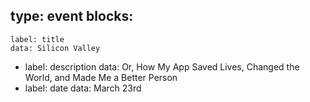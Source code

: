 <!-- --- -->
type: event
blocks:
  -
    label: title
    data: Silicon Valley
  -
    label: description
    data: Or, How My App Saved Lives, Changed the World, and Made Me a Better Person
  -
    label: date
    data: March 23rd
<!-- --- -->

